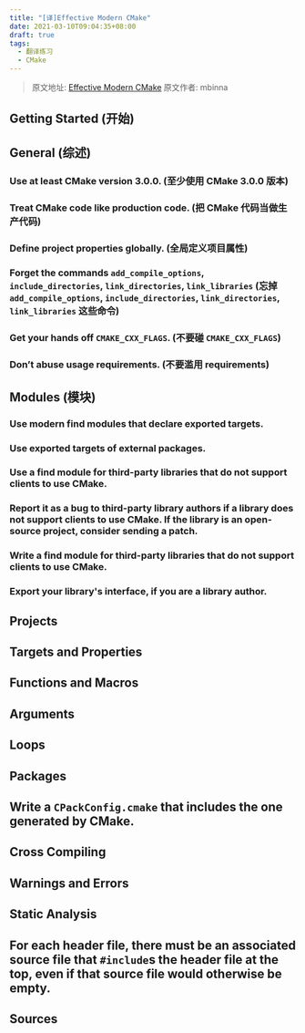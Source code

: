 ```yaml
---
title: "[译]Effective Modern CMake"
date: 2021-03-10T09:04:35+08:00
draft: true
tags:
  - 翻译练习
  - CMake
---
```


> 原文地址: [Effective Modern CMake](https://gist.github.com/mbinna/c61dbb39bca0e4fb7d1f73b0d66a4fd1)
> 原文作者: mbinna

## Getting Started (开始)

## General (综述)

### Use at least CMake version 3.0.0. (至少使用 CMake 3.0.0 版本)

### Treat CMake code like production code. (把 CMake 代码当做生产代码)

### Define project properties globally. (全局定义项目属性)

### Forget the commands `add_compile_options`, `include_directories`, `link_directories`, `link_libraries` (忘掉 `add_compile_options`, `include_directories`, `link_directories`, `link_libraries` 这些命令)

### Get your hands off `CMAKE_CXX_FLAGS`. (不要碰 `CMAKE_CXX_FLAGS`)

### Don’t abuse usage requirements. (不要滥用 requirements)

## Modules (模块)

### Use modern find modules that declare exported targets.

### Use exported targets of external packages.

### Use a find module for third-party libraries that do not support clients to use CMake.

### Report it as a bug to third-party library authors if a library does not support clients to use CMake. If the library is an open-source project, consider sending a patch.

### Write a find module for third-party libraries that do not support clients to use CMake.

### Export your library's interface, if you are a library author.

## Projects

## Targets and Properties

## Functions and Macros

## Arguments

## Loops

## Packages

## Write a `CPackConfig.cmake` that includes the one generated by CMake.

## Cross Compiling

## Warnings and Errors

## Static Analysis

## For each header file, there must be an associated source file that `#include`s the header file at the top, even if that source file would otherwise be empty.

## Sources
